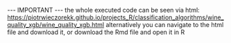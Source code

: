 --- IMPORTANT --- the whole executed code can be seen via html: https://piotrwieczorekk.github.io/projects_R/classification_algorithms/wine_quality_xgb/wine_quality_xgb.html alternatively you can navigate to the html file and download it, or download the Rmd file and open it in R
